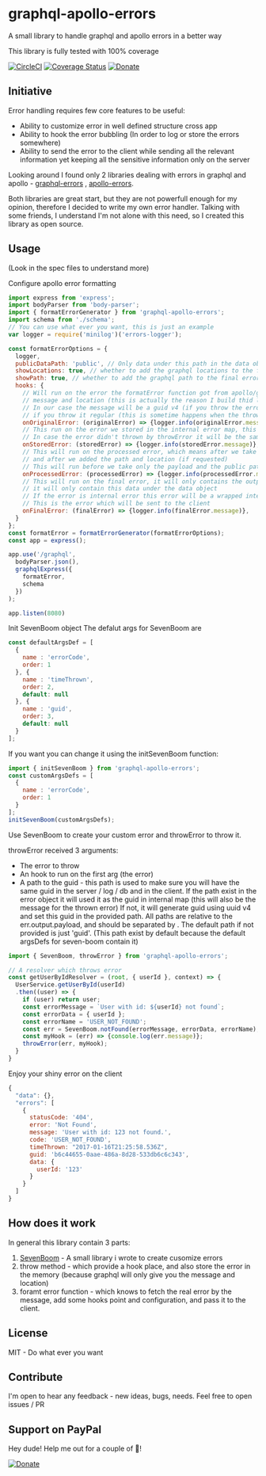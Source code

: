 # graphql-apollo-errors
A small library to handle graphql and apollo errors in a better way

This library is fully tested with 100% coverage

[![CircleCI](https://circleci.com/gh/GiladShoham/graphql-apollo-errors/tree/master.svg?style=svg)](https://circleci.com/gh/GiladShoham/graphql-apollo-errors/tree/master)
[![Coverage Status](https://coveralls.io/repos/github/GiladShoham/graphql-apollo-errors/badge.svg?branch=master)](https://coveralls.io/github/GiladShoham/graphql-apollo-errors?branch=master)
[![Donate](https://img.shields.io/badge/Donate-PayPal-green.svg)](https://www.paypal.com/cgi-bin/webscr?cmd=_donations&business=CYFBUDM226DLS&lc=IL&item_name=graphql%2dapollo%2derrors&item_number=github%2dnpm&currency_code=USD&bn=PP%2dDonationsBF%3abtn_donateCC_LG%2egif%3aNonHosted)

## Initiative
Error handling requires few core features to be useful:
* Ability to customize error in well defined structure cross app
* Ability to hook the error bubbling (In order to log or store the errors somewhere)
* Ability to send the error to the client while sending all the relevant information yet keeping all the sensitive information only on the server

Looking around I found only 2 libraries dealing with errors in graphql and apollo - [graphql-errors](https://github.com/kadirahq/graphql-errors) , [apollo-errors](https://github.com/thebigredgeek/apollo-errors).

Both libraries are great start, but they are not powerfull enough for my opinion, therefore I decided to write my own error handler.
Talking with some friends, I understand I'm not alone with this need, so I created this library as open source.

## Usage

(Look in the spec files to understand more)

Configure apollo error formatting

```js
import express from 'express';
import bodyParser from 'body-parser';
import { formatErrorGenerator } from 'graphql-apollo-errors';
import schema from './schema';
// You can use what ever you want, this is just an example
var logger = require('minilog')('errors-logger');

const formatErrorOptions = {
  logger,
  publicDataPath: 'public', // Only data under this path in the data object will be sent to the client (path parts should be seperated by . - some.public.path)
  showLocations: true, // whether to add the graphql locations to the final error (default false)
  showPath: true, // whether to add the graphql path to the final error (default false)
  hooks: {
    // Will run on the error the formatError function got from apollo/graph - usually this error will contain only
    // message and location (this is actually the reason I build thid library)
    // In our case the message will be a guid v4 (if you throw the error via throwError) or the real message
    // if you throw it regular (this is sometime happens when the throw is not done by you but by 3rd party like mongo)
    onOriginalError: (originalError) => {logger.info(originalError.message)},
    // This run on the error we stored in the internal error map, this will be the same object as the one you run throwError on
    // In case the error didn't thrown by throwError it will be the same as the one in the originalError
    onStoredError: (storedError) => {logger.info(storedError.message)},
    // This will run on the processed error, which means after we take if from the stored and convert it to boom error if needed
    // and after we added the path and location (if requested)
    // This will run before we take only the payload and the public path of data
    onProcessedError: (processedError) => {logger.info(processedError.message)},
    // This will run on the final error, it will only contains the output.payload, and if you configured the publicDataPath
    // it will only contain this data under the data object
    // If the error is internal error this error will be a wrapped internal error which not contains the sensitive details
    // This is the error which will be sent to the client
    onFinalError: (finalError) => {logger.info(finalError.message)},
  }
};
const formatError = formatErrorGenerator(formatErrorOptions);
const app = express();

app.use('/graphql',
  bodyParser.json(),
  graphqlExpress({
    formatError,
    schema
  })
);

app.listen(8080)
```

Init SevenBoom object
The defalut args for SevenBoom are
```js
const defaultArgsDef = [
  {
    name : 'errorCode',
    order: 1
  }, {
    name : 'timeThrown',
    order: 2,
    default: null
  }, {
    name : 'guid',
    order: 3,
    default: null
  }
];
```
If you want you can change it using the initSevenBoom function:
```js
import { initSevenBoom } from 'graphql-apollo-errors';
const customArgsDefs = [
  {
    name : 'errorCode',
    order: 1
  }
];
initSevenBoom(customArgsDefs);
```

Use SevenBoom to create your custom error and throwError to throw it.

throwError received 3 arguments:
* The error to throw
* An hook to run on the first arg (the error)
* A path to the guid - this path is used to make sure you will have the same guid in the server / log / db and in the client.
If the path exist in the error object it will used it as the guid in internal map (this will also be the message for the thrown error)
If not, it will generate guid using uuid v4 and set this guid in the provided path.
All paths are relative to the err.output.payload, and should be separated by .
The default path if not provided is just 'guid'.
(This path exist by default because the default argsDefs for seven-boom contain it)

```js
import { SevenBoom, throwError } from 'graphql-apollo-errors';

// A resolver which throws error
const getUserByIdResolver = (root, { userId }, context) => {
  UserService.getUserById(userId)
  .then((user) => {
    if (user) return user;
    const errorMessage = `User with id: ${userId} not found`;
    const errorData = { userId };
    const errorName = 'USER_NOT_FOUND';
    const err = SevenBoom.notFound(errorMessage, errorData, errorName);
    const myHook = (err) => {console.log(err.message)};
    throwError(err, myHook);
  }
}
```

Enjoy your shiny error on the client
```js
{
  "data": {},
  "errors": [
    {
      statusCode: '404',
      error: 'Not Found',
      message: 'User with id: 123 not found.',
      code: 'USER_NOT_FOUND',
      timeThrown: "2017-01-16T21:25:58.536Z",
      guid: 'b6c44655-0aae-486a-8d28-533db6c6c343',
      data: {
        userId: '123'
      }
    }
  ]
}
```

## How does it work
In general this library contain 3 parts:

1. [SevenBoom](https://github.com/GiladShoham/seven-boom) - A small library i wrote to create cusomize errors
2. throw method - which provide a hook place, and also store the error in the memory (because graphql will only give you the message and location)
3. foramt error function - which knows to fetch the real error by the message, add some hooks point and configuration, and pass it to the client.

## License
MIT - Do what ever you want

## Contribute
I'm open to hear any feedback - new ideas, bugs, needs.
Feel free to open issues / PR

## Support on PayPal
Hey dude! Help me out for a couple of :beers:!

[![Donate](https://img.shields.io/badge/Donate-PayPal-green.svg)](https://www.paypal.com/cgi-bin/webscr?cmd=_donations&business=CYFBUDM226DLS&lc=IL&item_name=graphql%2dapollo%2derrors&item_number=github%2dnpm&currency_code=USD&bn=PP%2dDonationsBF%3abtn_donateCC_LG%2egif%3aNonHosted)
